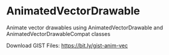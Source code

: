 # AnimatedVectorDrawable
Animate vector drawables using AnimatedVectorDrawable and AnimatedVectorDrawableCompat classes

Download GIST Files: https://bit.ly/gist-anim-vec 
